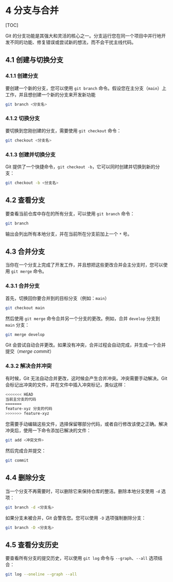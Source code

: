 #  4 分支与合并

[TOC]

Git 的分支功能是其强大和灵活的核心之一。分支运行您在同一个项目中并行地开发不同的功能、修复错误或尝试新的想法，而不会干扰主线代码。

## 4.1 创建与切换分支

### 4.1.1 创建分支

要创建一个新的分支，您可以使用 `git branch` 命令。假设您在主分支（`main`）上工作，并且想创建一个新的分支来开发新功能

```bash
git branch <分支名>
```

### 4.1.2 切换分支

要切换到您刚创建的分支，需要使用 `git checkout` 命令：

```bash
git checkout <分支名>
```

### 4.1.3 创建并切换分支

Git 提供了一个快捷命令，`git checkout -b`，它可以同时创建并切换到新的分支：

```bash
git checkout -b <分支名>
```

## 4.2 查看分支

要查看当前仓库中存在的所有分支，可以使用 `git branch` 命令：

```bash
git branch
```

输出会列出所有本地分支，并在当前所在分支前加上一个 `*` 号。

## 4.3 合并分支

当你在一个分支上完成了开发工作，并且想把这些更改合并会主分支时，您可以使用 `git merge` 命令。

### 4.3.1 合并分支

首先，切换回你要合并到的目标分支（例如：`main`）

```bash
git checkout main
```

然后使用 `git merge` 命令合并另一个分支的更改。例如，合并 `develop` 分支到 `main` 分支：

```bash
git merge develop
```

Git 会尝试自动合并更改。如果没有冲突，合并过程会自动完成，并生成一个合并提交（*merge commit*）

### 4.3.2 解决合并冲突

有时候，Git 无法自动合并更改，这时候会产生合并冲突。冲突需要手动解决。Git 会标记出冲突的文件，并在文件中插入冲突标记，类似这样：

```bash
<<<<<<< HEAD
当前主分支的代码
=======
feature-xyz 分支的代码
>>>>>>> feature-xyz
```

您需要手动编辑这些文件，选择保留哪部分代码，或者自行修改该使之正确。解决冲突后，使用一下命令添加已解决的文件：

```bash
git add <冲突文件>
```

然后完成合并提交：

```bash
git commit
```

## 4.4 删除分支

当一个分支不再需要时，可以删除它来保持仓库的整洁。删除本地分支使用 `-d` 选项：

```bash
git branch -d <分支名>
```

如果分支未被合并，Git 会警告您。您可以使用 `-D` 选项强制删除分支：

```bash
git branch -D <分支名>
```

## 4.5 查看分支历史

要查看所有分支的提交历史，可以使用 `git log` 命令与 `--graph`、`--all` 选项结合：

```bash
git log --oneline --graph --all
```



